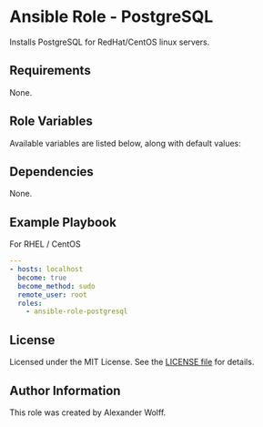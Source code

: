 # Ansible Role - PostgreSQL

Installs PostgreSQL for RedHat/CentOS linux servers.

## Requirements

None.

## Role Variables

Available variables are listed below, along with default values:

## Dependencies

None.

## Example Playbook

For RHEL / CentOS

```yaml
---
- hosts: localhost
  become: true
  become_method: sudo
  remote_user: root
  roles:
    - ansible-role-postgresql
```
## License

Licensed under the MIT License. See the [LICENSE file](LICENSE) for details.

## Author Information

This role was created by Alexander Wolff.
